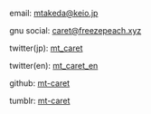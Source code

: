 email: [mtakeda@keio.jp](mailto:mtakeda@keio.jp)

gnu social: [caret@freezepeach.xyz](https://freezepeach.xyz/caret)

twitter(jp): [mt_caret](https://twitter.com/mt_caret)

twitter(en): [mt_caret_en](https://twitter.com/mt_caret_en)

github: [mt-caret](https://github.com/mt-caret)

tumblr: [mt-caret](http://mt-caret.tumblr.com/)

<!--[resume](#)-->
